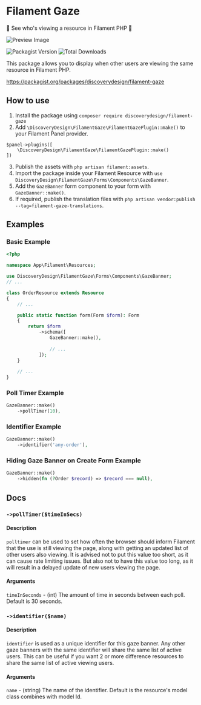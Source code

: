 # Filament Gaze

👀 See who's viewing a resource in Filament PHP 🔭

![Preview Image](https://raw.githubusercontent.com/discoverydesign/filament-gaze/main/media/1.jpg)

![Packagist Version](https://img.shields.io/packagist/v/discoverydesign/filament-gaze.svg)
![Total Downloads](https://img.shields.io/packagist/dt/discoverydesign/filament-gaze.svg)

This package allows you to display when other users are viewing the same resource in Filament PHP.

https://packagist.org/packages/discoverydesign/filament-gaze

## How to use
1. Install the package using `composer require discoverydesign/filament-gaze`
2. Add `\DiscoveryDesign\FilamentGaze\FilamentGazePlugin::make()` to your Filament Panel provider. 
```
$panel->plugins([
    \DiscoveryDesign\FilamentGaze\FilamentGazePlugin::make()
])
```
3. Publish the assets with `php artisan filament:assets`.
4. Import the package inside your Filament Resource with `use DiscoveryDesign\FilamentGaze\Forms\Components\GazeBanner`.
5. Add the `GazeBanner` form component to your form with `GazeBanner::make()`.
6. If required, publish the translation files with `php artisan vendor:publish --tag=filament-gaze-translations`.

## Examples

### Basic Example
```php
<?php

namespace App\Filament\Resources;

use DiscoveryDesign\FilamentGaze\Forms\Components\GazeBanner;
// ...

class OrderResource extends Resource
{
    // ...

    public static function form(Form $form): Form
    {
        return $form
            ->schema([
                GazeBanner::make(),
                    
                // ...
            ]);
    }
    
    // ...
}
```

### Poll Timer Example
```php
GazeBanner::make()
    ->pollTimer(10),
```

### Identifier Example
```php
GazeBanner::make()
    ->identifier('any-order'),
```

### Hiding Gaze Banner on Create Form Example
```php
GazeBanner::make()
    ->hidden(fn (?Order $record) => $record === null),
```


## Docs

### `->pollTimer($timeInSecs)`

#### Description
`polltimer` can be used to set how often the browser should inform Filament that the use is still viewing the page, along with getting an updated list of other users also viewing. It is advised not to put this value too short, as it can cause rate limiting issues. But also not to have this value too long, as it will result in a delayed update of new users viewing the page.

#### Arguments
`timeInSeconds` - (int) The amount of time in seconds between each poll. Default is 30 seconds.

### `->identifier($name)`

#### Description
`identifier` is used as a unique identifier for this gaze banner. Any other gaze banners with the same identifier will share the same list of active users. This can be useful if you want 2 or more difference resources to share the same list of active viewing users.

#### Arguments
`name` - (string) The name of the identifier. Default is the resource's model class combines with model Id.
